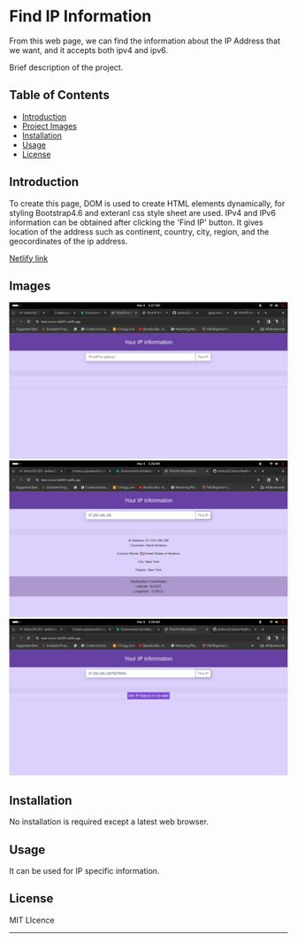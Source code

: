 
# Find IP Information

From this web page, we can find the information about the IP Address that we want, and it accepts both ipv4 and ipv6. 

Brief description of the project.

## Table of Contents

- [Introduction](#introduction)
- [Project Images](#Images)
- [Installation](#installation)
- [Usage](#usage)
- [License](#license)

## Introduction

To create this page, DOM is used to create HTML elements dynamically, for styling Bootstrap4.6 and exteranl css style sheet are used. IPv4 and IPv6 information can be obtained after clicking the 'Find IP' button. It gives location of the address such as continent, country, city, region, and the geocordinates of the ip address.

[Netlify link](https://keen-scone-5e6561.netlify.app/)

## Images
![Homepage](img1.png)
![IP Information](img2.png)
![Invalid IP](img3.png)



## Installation

No installation is required except a latest web browser.

## Usage

It can be used for IP specific information.

## License

MIT LIcence

---


